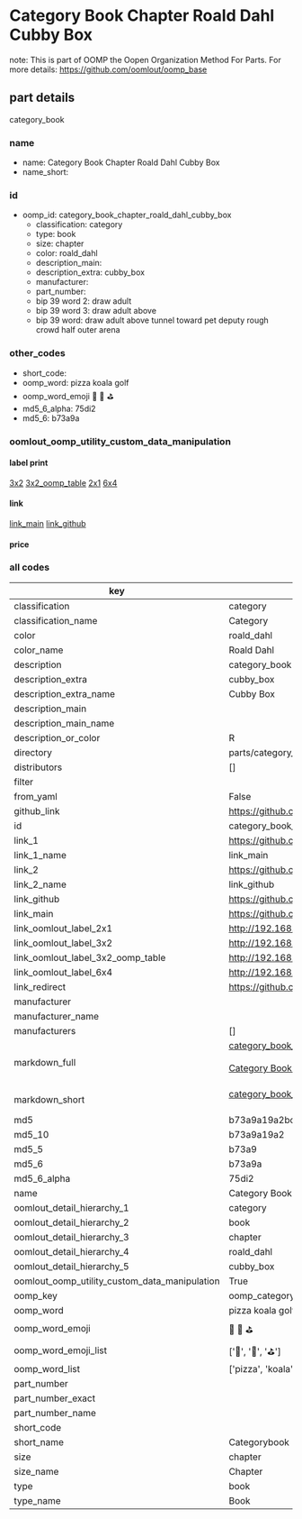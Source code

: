 # Category Book Chapter Roald Dahl Cubby Box  

note: This is part of OOMP the Oopen Organization Method For Parts. For more details: https://github.com/oomlout/oomp_base

##  part details
  



category_book



### name
* name: Category Book Chapter Roald Dahl Cubby Box
* name_short: 
### id
* oomp_id: category_book_chapter_roald_dahl_cubby_box
  * classification: category
  * type: book
  * size: chapter
  * color: roald_dahl
  * description_main: 
  * description_extra: cubby_box
  * manufacturer: 
  * part_number: 
  * bip 39 word 2: draw adult
  * bip 39 word 3: draw adult above
  * bip 39 word: draw adult above tunnel toward pet deputy rough crowd half outer arena

### other_codes
* short_code: 
* oomp_word: pizza koala golf
* oomp_word_emoji :pizza: :koala: :golf:
* md5_6_alpha: 75di2
* md5_6: b73a9a






### oomlout_oomp_utility_custom_data_manipulation
#### label print
[3x2](http://192.168.1.245:1112/?label=oomp%2075di2)
[3x2_oomp_table](http://192.168.1.108:1112/?label=oomp%2075di2)
[2x1](http://192.168.1.242:1112/?label=oomp%2075di2)
[6x4](http://192.168.1.55:1112/?label=oomp%2075di2)    

#### link

[link_main](https://github.com/oomlout/oomlout_oomp_version_1_messy/tree/main/parts/category_book_chapter_roald_dahl_cubby_box) [link_github](https://github.com/oomlout/oomlout_oomp_version_1_messy/tree/main/parts/category_book_chapter_roald_dahl_cubby_box)                             

#### price







### all codes 
| key | value |  
| --- | --- |  
| classification | category |  
| classification_name | Category |  
| color | roald_dahl |  
| color_name | Roald Dahl |  
| description | category_book |  
| description_extra | cubby_box |  
| description_extra_name | Cubby Box |  
| description_main |  |  
| description_main_name |  |  
| description_or_color | R  |  
| directory | parts/category_book_chapter_roald_dahl_cubby_box |  
| distributors | [] |  
| filter |  |  
| from_yaml | False |  
| github_link | https://github.com/oomlout/oomlout_oomp_part_src/tree/main/parts/category_book_chapter_roald_dahl_cubby_box |  
| id | category_book_chapter_roald_dahl_cubby_box |  
| link_1 | https://github.com/oomlout/oomlout_oomp_version_1_messy/tree/main/parts/category_book_chapter_roald_dahl_cubby_box |  
| link_1_name | link_main |  
| link_2 | https://github.com/oomlout/oomlout_oomp_version_1_messy/tree/main/parts/category_book_chapter_roald_dahl_cubby_box |  
| link_2_name | link_github |  
| link_github | https://github.com/oomlout/oomlout_oomp_version_1_messy/tree/main/parts/category_book_chapter_roald_dahl_cubby_box |  
| link_main | https://github.com/oomlout/oomlout_oomp_version_1_messy/tree/main/parts/category_book_chapter_roald_dahl_cubby_box |  
| link_oomlout_label_2x1 | http://192.168.1.242:1112/?label=oomp%2075di2 |  
| link_oomlout_label_3x2 | http://192.168.1.245:1112/?label=oomp%2075di2 |  
| link_oomlout_label_3x2_oomp_table | http://192.168.1.108:1112/?label=oomp%2075di2 |  
| link_oomlout_label_6x4 | http://192.168.1.55:1112/?label=oomp%2075di2 |  
| link_redirect | https://github.com/oomlout/oomlout_oomp_version_1_messy/tree/main/parts/category_book_chapter_roald_dahl_cubby_box |  
| manufacturer |  |  
| manufacturer_name |  |  
| manufacturers | [] |  
| markdown_full | [category_book_chapter_roald_dahl_cubby_box](none)<br>[](none)<br>[Category Book Chapter Roald Dahl Cubby Box](none)<br><br> |  
| markdown_short | [category_book_chapter_roald_dahl_cubby_box](none)<br><br> |  
| md5 | b73a9a19a2bc476a8df30ea80100f213 |  
| md5_10 | b73a9a19a2 |  
| md5_5 | b73a9 |  
| md5_6 | b73a9a |  
| md5_6_alpha | 75di2 |  
| name | Category Book Chapter Roald Dahl Cubby Box |  
| oomlout_detail_hierarchy_1 | category |  
| oomlout_detail_hierarchy_2 | book |  
| oomlout_detail_hierarchy_3 | chapter |  
| oomlout_detail_hierarchy_4 | roald_dahl |  
| oomlout_detail_hierarchy_5 | cubby_box |  
| oomlout_oomp_utility_custom_data_manipulation | True |  
| oomp_key | oomp_category_book_chapter_roald_dahl_cubby_box |  
| oomp_word | pizza koala golf |  
| oomp_word_emoji | :pizza: :koala: :golf: |  
| oomp_word_emoji_list | [':pizza:', ':koala:', ':golf:'] |  
| oomp_word_list | ['pizza', 'koala', 'golf'] |  
| part_number |  |  
| part_number_exact |  |  
| part_number_name |  |  
| short_code |  |  
| short_name | Categorybook |  
| size | chapter |  
| size_name | Chapter |  
| type | book |  
| type_name | Book |  

